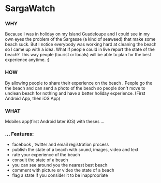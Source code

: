 # SargaWatch

### WHY ###
Because I was in holiday on my Island Guadeloupe and I could see in my own eyes the problem of the Sargasse (a kind of seaweed) that make some beach suck. But I notice everybody was working hard at cleaning the beach so I came up with a idea. What if people could in live report the state of the beach?  This way people (tourist or locals) will be able to plan for the best experience anytime. :) 

### HOW ###
By allowing people to share their experience on the beach .
People go the the beach and can send a photo of the beach so people don't move to unclean beach for nothing and have a better holiday experience. (First Android App, then iOS App)

### WHAT ###

Mobiles app(first Android later iOS) with theses ...

### ... Features: ###
- facebook , twitter and email registration process
- publish the state of a beach with sound, images, video and text
- rate your experience of the beach
- consult the state of a beach
- you can see around you the nearest best beach
- comment with picture or video the state of a beach
- flag a state if you consider it to be inappropriate
